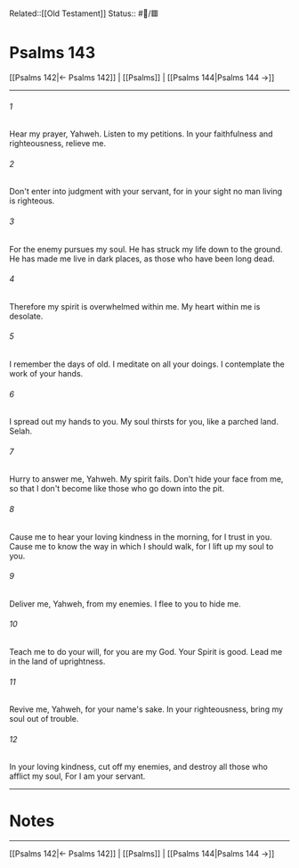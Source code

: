 Related::[[Old Testament]]
Status:: #📖/🟥
# Psalms 143

[[Psalms 142|← Psalms 142]] | [[Psalms]] | [[Psalms 144|Psalms 144 →]]
***



###### 1 
Hear my prayer, Yahweh. Listen to my petitions. In your faithfulness and righteousness, relieve me. 

###### 2 
Don't enter into judgment with your servant, for in your sight no man living is righteous. 

###### 3 
For the enemy pursues my soul. He has struck my life down to the ground. He has made me live in dark places, as those who have been long dead. 

###### 4 
Therefore my spirit is overwhelmed within me. My heart within me is desolate. 

###### 5 
I remember the days of old. I meditate on all your doings. I contemplate the work of your hands. 

###### 6 
I spread out my hands to you. My soul thirsts for you, like a parched land. Selah. 

###### 7 
Hurry to answer me, Yahweh. My spirit fails. Don't hide your face from me, so that I don't become like those who go down into the pit. 

###### 8 
Cause me to hear your loving kindness in the morning, for I trust in you. Cause me to know the way in which I should walk, for I lift up my soul to you. 

###### 9 
Deliver me, Yahweh, from my enemies. I flee to you to hide me. 

###### 10 
Teach me to do your will, for you are my God. Your Spirit is good. Lead me in the land of uprightness. 

###### 11 
Revive me, Yahweh, for your name's sake. In your righteousness, bring my soul out of trouble. 

###### 12 
In your loving kindness, cut off my enemies, and destroy all those who afflict my soul, For I am your servant.

---
# Notes


***
[[Psalms 142|← Psalms 142]] | [[Psalms]] | [[Psalms 144|Psalms 144 →]]
